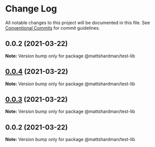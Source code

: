 # Change Log

All notable changes to this project will be documented in this file.
See [Conventional Commits](https://conventionalcommits.org) for commit guidelines.

## 0.0.2 (2021-03-22)

**Note:** Version bump only for package @mattshardman/test-lib





## [0.0.4](https://github.com/mattshardman/learn/compare/@mattshardman/test-lib@0.0.3...@mattshardman/test-lib@0.0.4) (2021-03-22)

**Note:** Version bump only for package @mattshardman/test-lib





## [0.0.3](https://github.com/mattshardman/learn/compare/@mattshardman/test-lib@0.0.2...@mattshardman/test-lib@0.0.3) (2021-03-22)

**Note:** Version bump only for package @mattshardman/test-lib





## 0.0.2 (2021-03-22)

**Note:** Version bump only for package @mattshardman/test-lib
